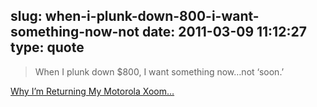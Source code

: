 slug: when-i-plunk-down-800-i-want-something-now-not
date: 2011-03-09 11:12:27
type: quote
---

> When I plunk down $800, I want something now…not ‘soon.’

[Why I’m Returning My Motorola Xoom…](http://www.gottabemobile.com/2011/03/08/why-im-returning-my-motorola-xoom/)

